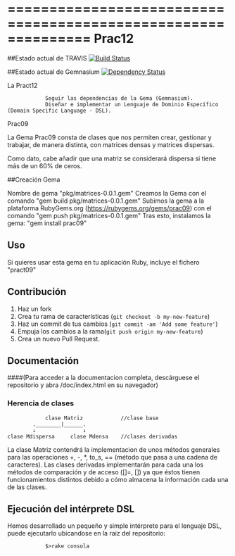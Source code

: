 ==============================================================
Prac12
==============================================================
##Estado actual de TRAVIS [![Build Status](https://travis-ci.org/alu0100702293/pract11.png?branch=master)](https://travis-ci.org/alu0100702293/pract11)

##Estado actual de Gemnasium [![Dependency Status](https://gemnasium.com/alu0100699906/Pract12.png)](https://gemnasium.com/alu0100699906/Pract12)

La Pract12

                Seguir las dependencias de la Gema (Gemnasium).
                Diseñar e implementar un Lenguaje de Dominio Específico (Domain Specific Language - DSL).

Prac09

La Gema Prac09 consta de clases que nos permiten crear, gestionar y trabajar, de manera distinta, con matrices densas y matrices dispersas. 

Como dato, cabe añadir que una matriz se considerará dispersa si tiene más de un 60% de ceros.

##Creación Gema

Nombre de gema "pkg/matrices-0.0.1.gem"
Creamos la Gema con el comando "gem build pkg/matrices-0.0.1.gem"
Subimos la gema a la plataforma RubyGems.org (https://rubygems.org/gems/prac09) con el comando "gem push pkg/matrices-0.0.1.gem"
Tras esto, instalamos la gema: "gem install prac09"

## Uso

Si quieres usar esta gema en tu aplicación Ruby, incluye el fichero "pract09"

## Contribución

1. Haz un fork
2. Crea tu rama de características (`git checkout -b my-new-feature`)
3. Haz un commit de tus cambios (`git commit -am 'Add some feature'`)
4. Empuja los cambios a la rama(`git push origin my-new-feature`)
5. Crea un nuevo Pull Request.

## Documentación
####(Para acceder a la documentacion completa, descárguese el repositorio y abra /doc/index.html en su navegador)
### Herencia de clases

                clase Matriz            //clase base
            .________|______.   
            ↓               ↓   
    clase Mdispersa     clase Mdensa    //clases derivadas
        
La clase Matriz contendrá la implementacion de unos métodos generales para las operaciones +, -, *, to_s, == (método que pasa a una cadena de caracteres). Las clases derivadas implementarán para cada una los métodos de comparación y de acceso ([]=, []) ya que éstos tienen funcionamientos distintos debido a cómo almacena la información cada una de las clases.

## Ejecución del intérprete DSL
Hemos desarrollado un pequeño y simple intérprete para el lenguaje DSL, puede ejecutarlo ubicandose en la raiz del repositorio:

                $>rake consola
                    
